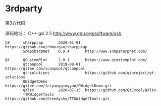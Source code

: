 # 3rdparty
第3方代码

源码地址：
    C++     gsl             2.5         http://www.gnu.org/software/gsl/

    C#      sharppcap       2020-01-01  https://github.com/chmorgan/sharppcap
            SnmpSharpNet    0.9.4       http://www.snmpsharpnet.com/

    Qt      QCustomPlot     2.0.1       https://www.qcustomplot.com/
            qtcanpool       2019-08-01  https://gitee.com/icanpool/qtcanpool
            qt-solutions                https://github.com/qtproject/qt-solutions
            QWidgetDemo                 https://gitee.com/feiyangqingyun/QWidgetDemo.git            
            QXlsx           2020-07-15  https://github.com/QtExcel/QXlsx
            TTKWidgetTools              https://github.com/Greedysky/TTKWidgetTools.git




